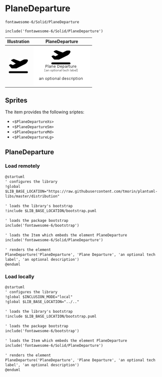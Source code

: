 # PlaneDeparture


```text
fontawesome-6/Solid/PlaneDeparture
```

```text
include('fontawesome-6/Solid/PlaneDeparture')
```



| Illustration | PlaneDeparture |
| :---: | :---: |
| ![illustration for Illustration](../../fontawesome-6/Solid/PlaneDeparture.png) | ![illustration for PlaneDeparture](../../fontawesome-6/Solid/PlaneDeparture.Local.png) |



## Sprites
The item provides the following sriptes:

- `<$PlaneDepartureXs>`
- `<$PlaneDepartureSm>`
- `<$PlaneDepartureMd>`
- `<$PlaneDepartureLg>`





## PlaneDeparture

### Load remotely
```plantuml
@startuml
' configures the library
!global $LIB_BASE_LOCATION="https://raw.githubusercontent.com/tmorin/plantuml-libs/master/distribution"

' loads the library's bootstrap
!include $LIB_BASE_LOCATION/bootstrap.puml

' loads the package bootstrap
include('fontawesome-6/bootstrap')

' loads the Item which embeds the element PlaneDeparture
include('fontawesome-6/Solid/PlaneDeparture')

' renders the element
PlaneDeparture('PlaneDeparture', 'Plane Departure', 'an optional tech label', 'an optional description')
@enduml
```

### Load locally
```plantuml
@startuml
' configures the library
!global $INCLUSION_MODE="local"
!global $LIB_BASE_LOCATION="../.."

' loads the library's bootstrap
!include $LIB_BASE_LOCATION/bootstrap.puml

' loads the package bootstrap
include('fontawesome-6/bootstrap')

' loads the Item which embeds the element PlaneDeparture
include('fontawesome-6/Solid/PlaneDeparture')

' renders the element
PlaneDeparture('PlaneDeparture', 'Plane Departure', 'an optional tech label', 'an optional description')
@enduml
```

